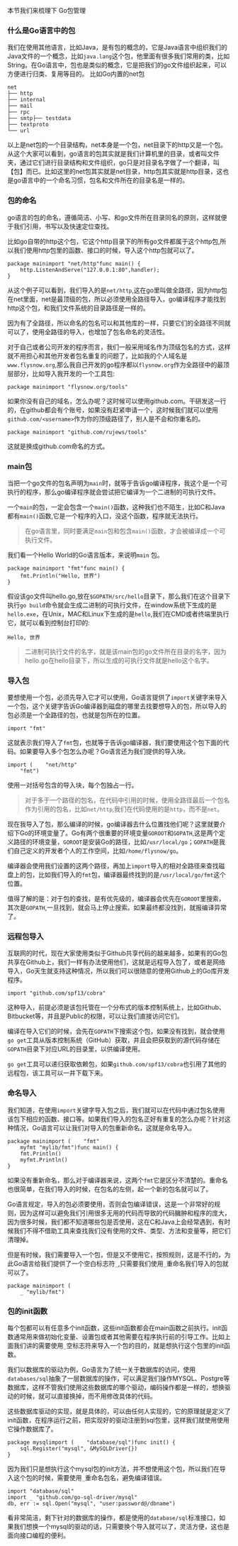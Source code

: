 本节我们来梳理下 Go包管理
###  什么是Go语言中的包
我们在使用其他语言，比如Java，是有包的概念的，它是Java语言中组织我们的Java文件的一个概念，比如`java.lang`这个包，他里面有很多我们常用的类，比如String。在Go语言中，包也是类似的概念，它是把我们的go文件组织起来，可以方便进行归类、复用等目的。 比如Go内置的net包

```
net
├── http
├── internal
├── mail
├── rpc
├── smtp├── testdata
├── textproto
└── url
```

以上是net包的一个目录结构，net本身是一个包，net目录下的http又是一个包。从这个大家可以看到，go语言的包其实就是我们计算机里的目录，或者叫文件夹，通过它们进行目录结构和文件组织，go只是对目录名字做了一个翻译，叫【包】而已。比如这里的net包其实就是net目录，http包其实就是http目录，这也是go语言中的一个命名习惯，包名和文件所在的目录名是一样的。

### 包的命名
go语言的包的命名，遵循简洁、小写、和go文件所在目录同名的原则，这样就便于我们引用，书写以及快速定位查找。

比如go自带的http这个包，它这个http目录下的所有go文件都属于这个http包,所以我们使用http包里的函数、接口的时候，导入这个http包就可以了。

```
package mainimport "net/http"func main() {
    http.ListenAndServe("127.0.0.1:80",handler);
}
```

从这个例子可以看到，我们导入的是`net/http`,这在go里叫做全路径，因为http包在net里面，net是最顶级的包，所以必须使用全路径导入，go编译程序才能找到http这个包，和我们文件系统的目录路径是一样的。

因为有了全路径，所以命名的包名可以和其他库的一样，只要它们的全路径不同就可以了，使用全路径的导入，也增加了包名命名的灵活性。

对于自己或者公司开发的程序而言，我们一般采用域名作为顶级包名的方式，这样就不用担心和其他开发者包名重复的问题了，比如我的个人域名是`www.flysnow.org`,那么我自己开发的go程序都以`flysnow.org`作为全路径中的最顶层部分，比如导入我开发的一个工具包:

```
package mainimport "flysnow.org/tools"
```

如果你没有自己的域名，怎么办呢？这时候可以使用github.com。干研发这一行的，在github都会有个账号，如果没有赶紧申请一个，这时候我们就可以使用`github.com/<username>`作为你的顶级路径了，别人是不会和你重名的。

```
package mainimport "github.com/rujews/tools"
```

这就是换成github.com命名的方式。

### main包

当把一个go文件的包名声明为`main`时，就等于告诉go编译程序，我这个是一个可执行的程序，那么go编译程序就会尝试把它编译为一个二进制的可执行文件。

一个`main`的包，一定会包含一个`main()`函数，这种我们也不陌生，比如C和Java都有`main()`函数,它是一个程序的入口，没这个函数，程序就无法执行。

> 在go语言里，同时要满足`main`包和包含`main()`函数，才会被编译成一个可执行文件。

我们看一个Hello World的Go语言版本，来说明`main` 包。

```
package mainimport "fmt"func main() {
    fmt.Println("Hello, 世界")
}
```

假设该go文件叫hello.go,放在`$GOPATH/src/hello`目录下，那么我们在这个目录下执行`go build`命令就会生成二进制的可执行文件，在window系统下生成的是`hello.exe`，在Unix，MAC和Linux下生成的是`hello`,我们在CMD或者终端里执行它，就可以看到控制台打印的:

```
Hello, 世界
```

> 二进制可执行文件的名字，就是该main包的go文件所在目录的名字，因为hello.go在hello目录下，所以生成的可执行文件就是hello这个名字。

### 导入包

要想使用一个包，必须先导入它才可以使用，Go语言提供了`import`关键字来导入一个包，这个关键字告诉Go编译器到磁盘的哪里去找要想导入的包，所以导入的包必须是一个全路径的包，也就是包所在的位置。

```
import "fmt"
```

这就表示我们导入了`fmt`包，也就等于告诉go编译器，我们要使用这个包下面的代码。如果要导入多个包怎么办呢？Go语言还为我们提供的导入块。

```
import (    "net/http"
    "fmt")
```

使用一对括号包含的导入块，每个包独占一行。

> 对于多于一个路径的包名，在代码中引用的时候，使用全路径最后一个包名作为引用的包名，比如`net/http`,我们在代码使用的是`http`，而不是`net`。

现在我导入了包，那么编译的时候，go编译器去什么位置找他们呢？这里就要介绍下Go的环境变量了。Go有两个很重要的环境变量`GOROOT`和`GOPATH`,这是两个定义路径的环境变量，`GOROOT`是安装Go的路径，比如`/usr/local/go`；`GOPATH`是我们自己定义的开发者个人的工作空间，比如`/home/flysnow/go`。

编译器会使用我们设置的这两个路径，再加上`import`导入的相对全路径来查找磁盘上的包，比如我们导入的`fmt`包，编译器最终找到的是`/usr/local/go/fmt`这个位置。

值得了解的是：对于包的查找，是有优先级的，编译器会优先在`GOROOT`里搜索，其次是`GOPATH`,一旦找到，就会马上停止搜索。如果最终都没找到，就报编译异常了。

### 远程包导入

互联网的时代，现在大家使用类似于Github共享代码的越来越多，如果有的Go包共享在Github上，我们一样有办法使用他们，这就是远程导入包了，或者是网络导入，Go天生就支持这种情况，所以我们可以很随意的使用Github上的Go库开发程序。

```
import "github.com/spf13/cobra"
```

这种导入，前提必须是该包托管在一个分布式的版本控制系统上，比如Github、Bitbucket等，并且是Public的权限，可以让我们直接访问它们。

编译在导入它们的时候，会先在`GOPATH`下搜索这个包，如果没有找到，就会使用`go get`工具从版本控制系统（GitHub）获取，并且会把获取到的源代码存储在`GOPATH`目录下对应URL的目录里，以供编译使用。

`go get`工具可以递归获取依赖包，如果`github.com/spf13/cobra`也引用了其他的远程包，该工具可以一并下载下来。

### 命名导入

我们知道，在使用`import`关键字导入包之后，我们就可以在代码中通过包名使用该包下相应的函数、接口等。如果我们导入的包名正好有重复的怎么办呢？针对这种情况，Go语言可以让我们对导入的包重新命名，这就是命名导入。

```
package mainimport (    "fmt"
    myfmt "mylib/fmt")func main() {
    fmt.Println()
    myfmt.Println()
}
```

如果没有重新命名，那么对于编译器来说，这两个`fmt`它是区分不清楚的。重命名也很简单，在我们导入的时候，在包名的左侧，起一个新的包名就可以了。

Go语言规定，导入的包必须要使用，否则会包编译错误，这是一个非常好的规则，因为这样可以避免我们引用很多无用的代码而导致的代码臃肿和程序的庞大，因为很多时候，我们都不知道哪些包是否使用，这在C和Java上会经常遇到，有时候我们不得不借助工具来查找我们没有使用的文件、类型、方法和变量等，把它们清理掉。

但是有时候，我们需要导入一个包，但是又不使用它，按照规则，这是不行的，为此Go语言给我们提供了一个空白标志符`_`,只需要我们使用`_`重命名我们导入的包就可以了。

```
package mainimport (
    _ "mylib/fmt")
```

### 包的init函数

每个包都可以有任意多个init函数，这些init函数都会在main函数之前执行。init函数通常用来做初始化变量、设置包或者其他需要在程序执行前的引导工作。比如上面我们讲的需要使用`_`空标志符来导入一个包的目的，就是想执行这个包里的init函数。

我们以数据库的驱动为例，Go语言为了统一关于数据库的访问，使用`databases/sql`抽象了一层数据库的操作，可以满足我们操作MYSQL、Postgre等数据库，这样不管我们使用这些数据库的哪个驱动，编码操作都是一样的，想换驱动的时候，就可以直接换掉，而不用修改具体的代码。

这些数据库驱动的实现，就是具体的，可以由任何人实现的，它的原理就是定义了init函数，在程序运行之前，把实现好的驱动注册到sql包里，这样我们就使用使用它操作数据库了。

```
package mysqlimport (    "database/sql")func init() {
    sql.Register("mysql", &MySQLDriver{})
}
```

因为我们只是想执行这个mysql包的init方法，并不想使用这个包，所以我们在导入这个包的时候，需要使用`_`重命名包名，避免编译错误。

```
import "database/sql"
import _ "github.com/go-sql-driver/mysql"
db, err := sql.Open("mysql", "user:password@/dbname")
```

看非常简洁，剩下针对的数据库的操作，都是使用的`database/sql`标准接口，如果我们想换一个mysql的驱动的话，只需要换个导入就可以了，灵活方便，这也是面向接口编程的便利。

